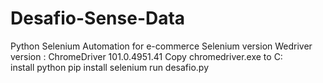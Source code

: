 # Desafio-Sense-Data
Python  Selenium Automation for e-commerce
Selenium version
Wedriver version : ChromeDriver 101.0.4951.41
Copy chromedriver.exe to C:\
install python
pip install selenium
run desafio.py
